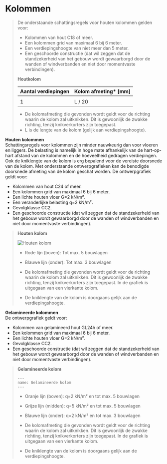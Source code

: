  # Kolommen

> De onderstaande schattingsregels voor houten kolommen gelden voor:
> 
> - Kolommen van hout C18 of meer.
> - Een kolommen grid van maximaal 6 bij 6 meter.
> - Een verdiepingshoogte van niet meer dan 5 meter.
> - Een geschoorde constructie (dat wil zeggen dat de standzekerheid van het gebouw wordt gewaarborgd door de wanden of windverbanden en niet door momentvaste verbindingen).
> 
> **Houtkolom**
> 
> | Aantal verdiepingen | Kolom afmeting* [mm] |
> |---------------------|-----------------------|
> |                     |                       |
> | 1                   | L / 20                |
> 
> * De kolomafmeting die gevonden wordt geldt voor de richting waarin de kolom zal uitknikken. Dit is gewoonlijk de zwakke richting, tenzij knikverkorters zijn toegepast.  
> * L is de lengte van de kolom (gelijk aan verdiepingshoogte).


**Houten kolommen**  
Schattingsregels voor kolommen zijn minder nauwkeurig dan voor vloeren en liggers. De belasting is namelijk in hoge mate afhankelijk van de hart-op-hart afstand van de kolommen en de hoeveelheid gedragen verdiepingen. Ook de kniklengte van de kolom is erg bepalend voor de vereiste doorsnede van de kolom. Met onderstaande ontwerpgrafieken kan de benodigde doorsnede afmeting van de kolom geschat worden. De ontwerpgrafiek geldt voor:

- Kolommen van hout C24 of meer.
- Een kolommen grid van maximaal 6 bij 6 meter.
- Een lichte houten vloer G=2 kN/m².
- Een veranderlijke belasting q=2 kN/m².
- Gevolgklasse CC2.
- Een geschoorde constructie (dat wil zeggen dat de standzekerheid van het gebouw wordt gewaarborgd door de wanden of windverbanden en niet door momentvaste verbindingen).

> **Houten kolom**
>
> ![Houten kolom](Images/hout.jpg)
>
> * Rode lijn (boven): Tot max. 5 bouwlagen
> * Blauwe lijn (onder): Tot max. 3 bouwlagen
> 
> * De kolomafmeting die gevonden wordt geldt voor de richting waarin de kolom zal uitknikken. Dit is gewoonlijk de zwakke richting, tenzij knikverkorters zijn toegepast. In de grafiek is uitgegaan van een vierkante kolom.
> * De kniklengte van de kolom is doorgaans gelijk aan de verdiepingshoogte.


**Gelamineerde kolommen**  
De ontwerpgrafiek geldt voor:

- Kolommen van gelamineerd hout GL24h of meer.
- Een kolommen grid van maximaal 6 bij 6 meter.
- Een lichte houten vloer G=2 kN/m².
- Gevolgklasse CC2.
- Een geschoorde constructie (dat wil zeggen dat de standzekerheid van het gebouw wordt gewaarborgd door de wanden of windverbanden en niet door momentvaste verbindingen).

> **Gelamineerde kolom**
>
> ```{figure} Images/gelamineerd.png
>---
>name: Gelamineerde kolom
>---
>```
>
> * Oranje lijn (boven): q=2 kN/m² en tot max. 5 bouwlagen
> * Grijze lijn (midden): q=5 kN/m² en tot max. 5 bouwlagen
> * Blauwe lijn (onder): q=2 kN/m² en tot max. 3 bouwlagen
> 
> * De kolomafmeting die gevonden wordt geldt voor de richting waarin de kolom zal uitknikken. Dit is gewoonlijk de zwakke richting, tenzij knikverkorters zijn toegepast. In de grafiek is uitgegaan van een vierkante kolom.
> * De kniklengte van de kolom is doorgaans gelijk aan de verdiepingshoogte.

